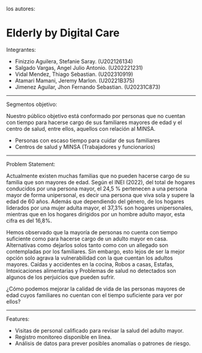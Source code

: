 los autores:
# Elderly by Digital Care
Integrantes:
- Finizzio Aguilera, Stefanie Saray. (U202126134)
- Salgado Vargas, Angel Julio Antonio. (U202221231)
- Vidal Mendez, Thiago Sebastian. (U202310919)
- Atamari Mamani, Jeremy Marlon. (U20221B375)
- Jimenez Aguilar, Jhon Fernando Sebastian. (U20231C873)
  
--------------------------------------------------------------------

Segmentos objetivo:

Nuestro público objetivo está conformado por personas que no cuentan con 
tiempo para hacerse cargo de sus familiares mayores de edad y el centro 
de salud, entre ellos, aquellos con relación al MINSA.

- Personas con escaso tiempo para cuidar de sus familiares
- Centros de salud y MINSA (Trabajadores y funcionarios)
  
--------------------------------------------------------------------

Problem Statement:

Actualmente existen muchas familias que no pueden hacerse cargo de su familia 
que son mayores de edad. Según el INEI (2022), del total de hogares conducidos 
por una persona mayor, el 24,5 % pertenecen a una persona mayor de forma 
unipersonal, es decir una persona que viva sola y supere la edad de 60 años. 
Además que dependiendo del género, de los hogares liderados por una mujer adulta 
mayor, el 37,3% son hogares unipersonales, mientras que en los hogares dirigidos
por un hombre adulto mayor, esta cifra es del 16,8%.

Hemos observado que la mayoría de personas no cuenta con tiempo suficiente como 
para hacerse cargo de un adulto mayor en casa. Alternativas como dejarlos solos 
tanto como con un allegado son contempladas por los familiares. Sin embargo, esto 
lejos de ser la mejor opción solo agrava la vulnerabilidad con la que cuentan los
adultos mayores. Caídas y accidentes en la cocina, Robos a casas, Estafas, 
Intoxicaciones alimentarias y Problemas de salud no detectados son algunos de los 
perjuicios que pueden sufrir.

¿Cómo podemos mejorar la calidad de vida de las personas mayores de edad cuyos 
familiares no cuentan con el tiempo suficiente para ver por ellos?

--------------------------------------------------------------------
Features:
- Visitas de personal calificado para revisar la salud del adulto mayor.
- Registro monitoreo disponible en línea.
- Análisis de datos para prever posibles anomalías o patrones de riesgo. 





